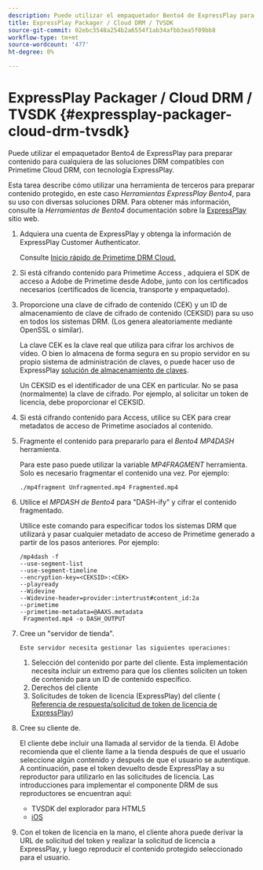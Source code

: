 ```yaml
---
description: Puede utilizar el empaquetador Bento4 de ExpressPlay para preparar contenido para cualquiera de las soluciones DRM compatibles con Primetime Cloud DRM, con tecnología ExpressPlay.
title: ExpressPlay Packager / Cloud DRM / TVSDK
source-git-commit: 02ebc3548a254b2a6554f1ab34afbb3ea5f09bb8
workflow-type: tm+mt
source-wordcount: '477'
ht-degree: 0%

---
```


# ExpressPlay Packager / Cloud DRM / TVSDK {#expressplay-packager-cloud-drm-tvsdk}

Puede utilizar el empaquetador Bento4 de ExpressPlay para preparar contenido para cualquiera de las soluciones DRM compatibles con Primetime Cloud DRM, con tecnología ExpressPlay.

Esta tarea describe cómo utilizar una herramienta de terceros para preparar contenido protegido, en este caso *Herramientas ExpressPlay Bento4*, para su uso con diversas soluciones DRM. Para obtener más información, consulte la *Herramientas de Bento4* documentación sobre la [ExpressPlay](https://www.expressplay.com/developer/) sitio web.
1. Adquiera una cuenta de ExpressPlay y obtenga la información de ExpressPlay Customer Authenticator.

   Consulte [Inicio rápido de Primetime DRM Cloud.](../../quick-start/quick-overview.md)
1. Si está cifrando contenido para Primetime Access , adquiera el SDK de acceso a Adobe de Primetime desde Adobe, junto con los certificados necesarios (certificados de licencia, transporte y empaquetado).
1. Proporcione una clave de cifrado de contenido (CEK) y un ID de almacenamiento de clave de cifrado de contenido (CEKSID) para su uso en todos los sistemas DRM. (Los genera aleatoriamente mediante OpenSSL o similar).

   La clave CEK es la clave real que utiliza para cifrar los archivos de vídeo. O bien lo almacena de forma segura en su propio servidor en su propio sistema de administración de claves, o puede hacer uso de ExpressPlay [solución de almacenamiento de claves](https://www.expressplay.com/developer/key-storage/).

   Un CEKSID es el identificador de una CEK en particular. No se pasa (normalmente) la clave de cifrado. Por ejemplo, al solicitar un token de licencia, debe proporcionar el CEKSID.

1. Si está cifrando contenido para Access, utilice su CEK para crear metadatos de acceso de Primetime asociados al contenido.

1. Fragmente el contenido para prepararlo para el *Bento4 MP4DASH* herramienta.

   Para este paso puede utilizar la variable *MP4FRAGMENT* herramienta. Solo es necesario fragmentar el contenido una vez. Por ejemplo:

   ```
   ./mp4fragment Unfragmented.mp4 Fragmented.mp4
   ```

1. Utilice el *MPDASH de Bento4* para &quot;DASH-ify&quot; y cifrar el contenido fragmentado.

   Utilice este comando para especificar todos los sistemas DRM que utilizará y pasar cualquier metadato de acceso de Primetime generado a partir de los pasos anteriores. Por ejemplo:

   ```
   /mp4dash -f  
   --use-segment-list  
   --use-segment-timeline  
   --encryption-key=<CEKSID>:<CEK>  
   --playready  
   --Widevine  
   --Widevine-header=provider:intertrust#content_id:2a  
   --primetime  
   --primetime-metadata=@AAXS.metadata 
    Fragmented.mp4 -o DASH_OUTPUT
   ```

1. Cree un &quot;servidor de tienda&quot;.

       Este servidor necesita gestionar las siguientes operaciones:
   
   1. Selección del contenido por parte del cliente. Esta implementación necesita incluir un extremo para que los clientes soliciten un token de contenido para un ID de contenido específico.
   1. Derechos del cliente
   1. Solicitudes de token de licencia (ExpressPlay) del cliente ( [Referencia de respuesta/solicitud de token de licencia de ExpressPlay](../../license-token-req-resp-ref/license-req-resp-overview.md))

1. Cree su cliente de.

   El cliente debe incluir una llamada al servidor de la tienda. El Adobe recomienda que el cliente llame a la tienda después de que el usuario seleccione algún contenido y después de que el usuario se autentique. A continuación, pase el token devuelto desde ExpressPlay a su reproductor para utilizarlo en las solicitudes de licencia. Las introducciones para implementar el componente DRM de sus reproductores se encuentran aquí:

   * TVSDK del explorador para HTML5
   * [iOS](../../../../programming/tvsdk-3x-ios-prog/ios-3x-drm-content-security/ios-3x-apple-fairplay-tvsdk.md)

1. Con el token de licencia en la mano, el cliente ahora puede derivar la URL de solicitud del token y realizar la solicitud de licencia a ExpressPlay, y luego reproducir el contenido protegido seleccionado para el usuario.
